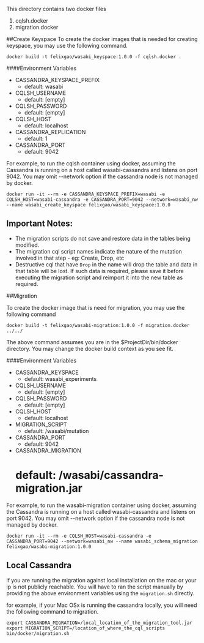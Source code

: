 This directory contains two docker files
1. cqlsh.docker
2. migration.docker

##Create Keyspace
To create the docker images that is needed for creating keyspace, you may use the following command.

```
docker build -t felixgao/wasabi_keyspace:1.0.0 -f cqlsh.docker .
```

####Environment Variables
- CASSANDRA_KEYSPACE_PREFIX
    * default: wasabi
- CQLSH_USERNAME
    * default: [empty]
- CQLSH_PASSWORD
    * default: [empty]
- CQLSH_HOST
    * default: localhost
- CASSANDRA_REPLICATION
    * default: 1
- CASSANDRA_PORT
    * default: 9042

For example, to run the cqlsh container using docker, assuming the Cassandra is running on a host called wasabi-cassandra and listens on port 9042.  You may omit --network option if the cassandra node is not managed by docker.
```
docker run -it --rm -e CASSANDRA_KEYSPACE_PREFIX=wasabi -e CQLSH_HOST=wasabi-cassandra -e CASSANDRA_PORT=9042 --network=wasabi_nw --name wasabi_create_keyspace felixgao/wasabi_keyspace:1.0.0
```

## Important Notes:
- The migration scripts do not save and restore data in the tables being modified.
- The migration cql script names indicate the nature of the mutation involved in that step - eg: Create, Drop, etc
- Destructive cql that have ```Drop``` in the name will drop the table and data in that table will be lost. If such data is required, please save it before executing the migration script and reimport it into the new table as required.

##Migration

 To create the docker image that is need for migration, you may use the following command
 ```
 docker build -t felixgao/wasabi-migration:1.0.0 -f migration.docker ../../
 ```
 The above command assumes you are in the $ProjectDir/bin/docker directory.  You may change the docker build context as you see fit.

 ####Environment Variables
 - CASSANDRA_KEYSPACE
     * default: wasabi_experiments
 - CQLSH_USERNAME
     * default: [empty]
 - CQLSH_PASSWORD
     * default: [empty]
 - CQLSH_HOST
     * default: localhost
 - MIGRATION_SCRIPT
     * default: /wasabi/mutation
 - CASSANDRA_PORT
     * default: 9042
 - CASSANDRA_MIGRATION
     # default: /wasabi/cassandra-migration.jar

 For example, to run the wasabi-migration container using docker, assuming the Cassandra is running on a host called wasabi-cassandra and listens on port 9042.  You may omit --network option if the cassandra node is not managed by docker.
 ```
 docker run -it --rm -e CQLSH_HOST=wasabi-cassandra -e CASSANDRA_PORT=9042 --network=wasabi_nw --name wasabi_schema_migration felixgao/wasabi-migration:1.0.0
 ```

## Local Cassandra

if you are running the migration against local installation on the mac or your ip is not publicly reachable.  You will have to ran the script manually by providing the above environment variables using the ```migration.sh``` directly.

for example, if your Mac OSx is running the cassandra locally, you will need the following command to migration.

```
export CASSANDRA_MIGRATION=/local_location_of_the_migration_tool.jar
export MIGRATION_SCRIPT=/location_of_where_the_cql_scripts
bin/docker/migration.sh
```
